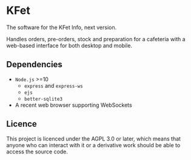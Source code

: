 # KFet
The software for the KFet Info, next version.

Handles orders, pre-orders, stock and preparation for a cafeteria with a web-based interface for both desktop and mobile.

## Dependencies
- `Node.js` >=10
	- `express` and `express-ws`
	- `ejs`
	- `better-sqlite3`
- A recent web browser supporting WebSockets

## Licence
This project is licenced under the AGPL 3.0 or later, which means that anyone who can interact with it or a derivative work should be able to access the source code.

